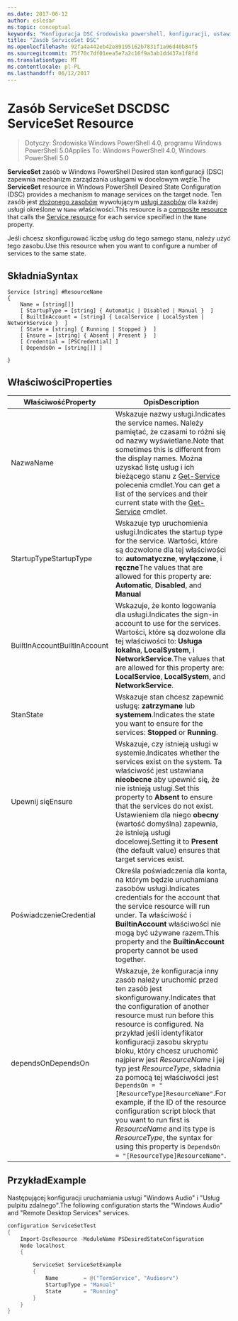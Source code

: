 ```yaml
---
ms.date: 2017-06-12
author: eslesar
ms.topic: conceptual
keywords: "Konfiguracja DSC środowiska powershell, konfiguracji, ustawienia"
title: "Zasób ServiceSet DSC"
ms.openlocfilehash: 92fa4a442eb42e89195162b7831f1a96d40b84f5
ms.sourcegitcommit: 75f70c7df01eea5e7a2c16f9a3ab1dd437a1f8fd
ms.translationtype: MT
ms.contentlocale: pl-PL
ms.lasthandoff: 06/12/2017
---
```

# <a name="dsc-serviceset-resource"></a><span data-ttu-id="5cdbc-103">Zasób ServiceSet DSC</span><span class="sxs-lookup"><span data-stu-id="5cdbc-103">DSC ServiceSet Resource</span></span>

> <span data-ttu-id="5cdbc-104">Dotyczy: Środowiska Windows PowerShell 4.0, programu Windows PowerShell 5.0</span><span class="sxs-lookup"><span data-stu-id="5cdbc-104">Applies To: Windows PowerShell 4.0, Windows PowerShell 5.0</span></span>


<span data-ttu-id="5cdbc-105">**ServiceSet** zasób w Windows PowerShell Desired stan konfiguracji (DSC) zapewnia mechanizm zarządzania usługami w docelowym węźle.</span><span class="sxs-lookup"><span data-stu-id="5cdbc-105">The **ServiceSet** resource in Windows PowerShell Desired State Configuration (DSC) provides a mechanism to manage services on the target node.</span></span> <span data-ttu-id="5cdbc-106">Ten zasób jest [złożonego zasobów](authoringResourceComposite.md) wywołującym [usługi zasobów](serviceResource.md) dla każdej usługi określone w `Name` właściwości.</span><span class="sxs-lookup"><span data-stu-id="5cdbc-106">This resource is a [composite resource](authoringResourceComposite.md) that calls the [Service resource](serviceResource.md) for each service specified in the `Name` property.</span></span>

<span data-ttu-id="5cdbc-107">Jeśli chcesz skonfigurować liczbę usług do tego samego stanu, należy użyć tego zasobu.</span><span class="sxs-lookup"><span data-stu-id="5cdbc-107">Use this resource when you want to configure a number of services to the same state.</span></span>

## <a name="syntax"></a><span data-ttu-id="5cdbc-108">Składnia</span><span class="sxs-lookup"><span data-stu-id="5cdbc-108">Syntax</span></span>

```
Service [string] #ResourceName
{
    Name = [string[]]
    [ StartupType = [string] { Automatic | Disabled | Manual }  ]
    [ BuiltInAccount = [string] { LocalService | LocalSystem | NetworkService }  ]
    [ State = [string] { Running | Stopped }  ]
    [ Ensure = [string] { Absent | Present }  ]
    [ Credential = [PSCredential] ]
    [ DependsOn = [string[]] ]
    
}
```

## <a name="properties"></a><span data-ttu-id="5cdbc-109">Właściwości</span><span class="sxs-lookup"><span data-stu-id="5cdbc-109">Properties</span></span>

|  <span data-ttu-id="5cdbc-110">Właściwość</span><span class="sxs-lookup"><span data-stu-id="5cdbc-110">Property</span></span>  |  <span data-ttu-id="5cdbc-111">Opis</span><span class="sxs-lookup"><span data-stu-id="5cdbc-111">Description</span></span>   | 
|---|---| 
| <span data-ttu-id="5cdbc-112">Nazwa</span><span class="sxs-lookup"><span data-stu-id="5cdbc-112">Name</span></span>| <span data-ttu-id="5cdbc-113">Wskazuje nazwy usługi.</span><span class="sxs-lookup"><span data-stu-id="5cdbc-113">Indicates the service names.</span></span> <span data-ttu-id="5cdbc-114">Należy pamiętać, że czasami to różni się od nazwy wyświetlane.</span><span class="sxs-lookup"><span data-stu-id="5cdbc-114">Note that sometimes this is different from the display names.</span></span> <span data-ttu-id="5cdbc-115">Można uzyskać listę usług i ich bieżącego stanu z [Get-Service](https://technet.microsoft.com/en-us/library/hh849804.aspx) polecenia cmdlet.</span><span class="sxs-lookup"><span data-stu-id="5cdbc-115">You can get a list of the services and their current state with the [Get-Service](https://technet.microsoft.com/en-us/library/hh849804.aspx) cmdlet.</span></span>|
| <span data-ttu-id="5cdbc-116">StartupType</span><span class="sxs-lookup"><span data-stu-id="5cdbc-116">StartupType</span></span>| <span data-ttu-id="5cdbc-117">Wskazuje typ uruchomienia usługi.</span><span class="sxs-lookup"><span data-stu-id="5cdbc-117">Indicates the startup type for the service.</span></span> <span data-ttu-id="5cdbc-118">Wartości, które są dozwolone dla tej właściwości to: **automatyczne**, **wyłączone**, i **ręczne**</span><span class="sxs-lookup"><span data-stu-id="5cdbc-118">The values that are allowed for this property are: **Automatic**, **Disabled**, and **Manual**</span></span>|  
| <span data-ttu-id="5cdbc-119">BuiltInAccount</span><span class="sxs-lookup"><span data-stu-id="5cdbc-119">BuiltInAccount</span></span>| <span data-ttu-id="5cdbc-120">Wskazuje, że konto logowania dla usługi.</span><span class="sxs-lookup"><span data-stu-id="5cdbc-120">Indicates the sign-in account to use for the services.</span></span> <span data-ttu-id="5cdbc-121">Wartości, które są dozwolone dla tej właściwości to: **Usługa lokalna**, **LocalSystem**, i **NetworkService**.</span><span class="sxs-lookup"><span data-stu-id="5cdbc-121">The values that are allowed for this property are: **LocalService**, **LocalSystem**, and **NetworkService**.</span></span>| 
| <span data-ttu-id="5cdbc-122">Stan</span><span class="sxs-lookup"><span data-stu-id="5cdbc-122">State</span></span>| <span data-ttu-id="5cdbc-123">Wskazuje stan chcesz zapewnić usługę: **zatrzymane** lub **systemem**.</span><span class="sxs-lookup"><span data-stu-id="5cdbc-123">Indicates the state you want to ensure for the services: **Stopped** or **Running**.</span></span>| 
| <span data-ttu-id="5cdbc-124">Upewnij się</span><span class="sxs-lookup"><span data-stu-id="5cdbc-124">Ensure</span></span>| <span data-ttu-id="5cdbc-125">Wskazuje, czy istnieją usługi w systemie.</span><span class="sxs-lookup"><span data-stu-id="5cdbc-125">Indicates whether the services exist on the system.</span></span> <span data-ttu-id="5cdbc-126">Ta właściwość jest ustawiana **nieobecne** aby upewnić się, że nie istnieją usługi.</span><span class="sxs-lookup"><span data-stu-id="5cdbc-126">Set this property to **Absent** to ensure that the services do not exist.</span></span> <span data-ttu-id="5cdbc-127">Ustawieniem dla niego **obecny** (wartość domyślna) zapewnia, że istnieją usługi docelowej.</span><span class="sxs-lookup"><span data-stu-id="5cdbc-127">Setting it to **Present** (the default value) ensures that target services exist.</span></span>|
| <span data-ttu-id="5cdbc-128">Poświadczenie</span><span class="sxs-lookup"><span data-stu-id="5cdbc-128">Credential</span></span>| <span data-ttu-id="5cdbc-129">Określa poświadczenia dla konta, na którym będzie uruchamiana zasobów usługi.</span><span class="sxs-lookup"><span data-stu-id="5cdbc-129">Indicates credentials for the account that the service resource will run under.</span></span> <span data-ttu-id="5cdbc-130">Ta właściwość i **BuiltinAccount** właściwości nie mogą być używane razem.</span><span class="sxs-lookup"><span data-stu-id="5cdbc-130">This property and the **BuiltinAccount** property cannot be used together.</span></span>| 
| <span data-ttu-id="5cdbc-131">dependsOn</span><span class="sxs-lookup"><span data-stu-id="5cdbc-131">DependsOn</span></span>| <span data-ttu-id="5cdbc-132">Wskazuje, że konfiguracja inny zasób należy uruchomić przed ten zasób jest skonfigurowany.</span><span class="sxs-lookup"><span data-stu-id="5cdbc-132">Indicates that the configuration of another resource must run before this resource is configured.</span></span> <span data-ttu-id="5cdbc-133">Na przykład jeśli identyfikator konfiguracji zasobu skryptu bloku, który chcesz uruchomić najpierw jest *ResourceName* i jej typ jest *ResourceType*, składnia za pomocą tej właściwości jest `DependsOn = "[ResourceType]ResourceName"`.</span><span class="sxs-lookup"><span data-stu-id="5cdbc-133">For example, if the ID of the resource configuration script block that you want to run first is *ResourceName* and its type is *ResourceType*, the syntax for using this property is `DependsOn = "[ResourceType]ResourceName"`.</span></span>| 



## <a name="example"></a><span data-ttu-id="5cdbc-134">Przykład</span><span class="sxs-lookup"><span data-stu-id="5cdbc-134">Example</span></span>

<span data-ttu-id="5cdbc-135">Następującej konfiguracji uruchamiania usługi "Windows Audio" i "Usług pulpitu zdalnego".</span><span class="sxs-lookup"><span data-stu-id="5cdbc-135">The following configuration starts the "Windows Audio" and "Remote Desktop Services" services.</span></span>

```powershell
configuration ServiceSetTest
{
    Import-DscResource -ModuleName PSDesiredStateConfiguration
    Node localhost
    {

        ServiceSet ServiceSetExample
        {
            Name        = @("TermService", "Audiosrv")
            StartupType = "Manual"
            State       = "Running"
        } 
    }
}
```

